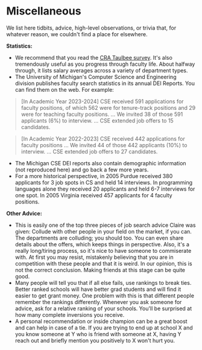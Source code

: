 # Miscellaneous

We list here tidbits, advice, high-level observations, or trivia that, for whatever reason, we couldn't find a place for elsewhere. 

<b>Statistics:</b>
- We recommend that you read the <a href="http://www.cra.org/statistics/">CRA Taulbee survey</a>.  It's also tremendously useful as you progress through faculty life.  About halfway through, it lists salary averages across a variety of department types.
- The University of Michigan's Computer Science and Engineering division publishes faculty search statistics in its annual DEI Reports. You can find them on the web. For example: 
> [In Academic Year 2023-2024] CSE received 591 applications for faculty positions, of which 562 were for tenure-track positions and 29 were for teaching faculty positions. ... We invited 38 of those 591 applicants (6%) to interview. ... CSE extended job offers to 15 candidates.

> [In Academic Year 2022-2023] CSE received 442 applications for faculty positions ... We invited 44 of those 442 applicants (10%) to interview. ... CSE extended job offers to 27 candidates. 
- The Michigan CSE DEI reports also contain demographic information (not reproduced here) and go back a few more years.
- For a more historical perspective, in 2005 Purdue received 380 applicants for 3 job spots in CS and held 14
interviews. In programming languages alone they received 20 applicants and held
6-7 interviews for one spot. In 2005 Virginia received 457 applicants for 4
faculty positions. 

<b>Other Advice:</b> 
- This is easily one of the top three pieces of job search advice Claire was
given: Collude with other people in your field on the market, if you can.
The departments are colluding; you should too.  You can even share details about
the offers, which keeps things in perspective.  Also, it's a really long/tiring
process, so it's nice to have someone to commiserate with.  At first you may
resist, mistakenly believing that you are in competition with these people and
that it is weird. In our opinion, this is not the correct conclusion.
Making friends at this stage can be quite good.
-  Many people will tell you that if all else fails, use rankings to break
ties. Better ranked schools will have better grad students and will find it
easier to get grant money. One problem with this is that different people
remember the rankings differently. Whenever you ask someone for advice, ask
for a relative ranking of your schools. You'll be surprised at how many
complete inversions you receive.
-  A personal recommendation or inside champion can be a great boost and can
help in case of a tie. If you are trying to end up at school X and you know
someone at Y who is friend with someone at X, having Y reach out
and briefly mention you positively to X won't hurt you. 

